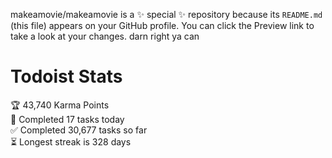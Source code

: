 makeamovie/makeamovie is a ✨ special ✨ repository because its `README.md` (this file) appears on your GitHub profile.
You can click the Preview link to take a look at your changes. darn right ya can

# Todoist Stats

<!-- TODO-IST:START -->
🏆  43,740 Karma Points           
🌸  Completed 17 tasks today           
✅  Completed 30,677 tasks so far           
⏳  Longest streak is 328 days
<!-- TODO-IST:END -->